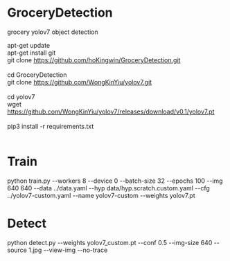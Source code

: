 # GroceryDetection
grocery yolov7 object detection

apt-get update<br />
apt-get install git<br />
git clone https://github.com/hoKingwin/GroceryDetection.git<br />
<br />
cd GroceryDetection<br />
git clone https://github.com/WongKinYiu/yolov7.git<br />
<br />
cd yolov7<br />
wget https://github.com/WongKinYiu/yolov7/releases/download/v0.1/yolov7.pt<br />
<br />
pip3 install -r requirements.txt<br />
<br />
<h1>Train</h1>
python train.py --workers 8 --device 0 --batch-size 32 --epochs 100 --img 640 640 --data ../data.yaml --hyp data/hyp.scratch.custom.yaml --cfg ../yolov7-custom.yaml --name yolov7-custom --weights yolov7.pt

<h1>Detect</h1>
python detect.py --weights yolov7_custom.pt --conf 0.5 --img-size 640 --source 1.jpg --view-img --no-trace